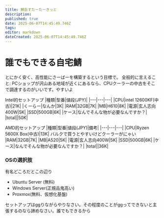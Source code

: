 ```yaml
---
title: 鯖缶すたーたーきっと
description: 
published: true
date: 2025-06-07T14:45:49.746Z
tags: 
editor: markdown
dateCreated: 2025-06-07T14:45:49.746Z
---
```


# 誰でもできる自宅鯖
とにかく安く、高性能にさーばーを構築するという目標で。
全般的に言えること:
PCショップが沢山ある地域が近くにあるなら、CPUクーラーの中古をそこで調達するのがいいです。やすいよ


Intel的セットアップ
|種類|型番|値段(JPY)|
|---|---|---|
|CPU|intel 12600KF(中古)|21K|
|くーらー|なんか|3K|
|RAM|32GB|7K|
|MB|H610|8K|
|電源|玄人志向400W|5K|
|SSD|500GB|6K|
|ケース|なんでそんな物が必要なんですか？|
|total||50K|

AMD的セットアップ
|種類|型番|値段(JPY)|備考|
|---|---|---|
|CPU|Ryzen 5600X Box(中古)|13K| バルクで買うとやすいけどクーラーがにゃい
|RAM|32GB|7K|
|MB|A520|5K|
|電源|玄人志向400W|5K|
|SSD|500GB|6K|
|ケース|なんでそんな物が必要なんですか？|
|total||36K|



### OSの選択肢
有名どころだとこの辺り
- Ubuntu Server (無料)
- Windows Server(正規品鬼高い)
- Proxmox(無料、仮想化基盤)

セットアップはggりながらやりなさい。その程度のことがggってできないと主張するのなら諦めなさい。誰でもできるから
